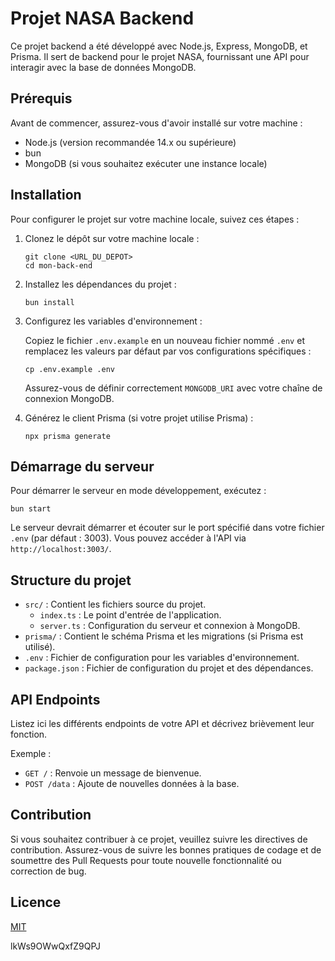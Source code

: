 # Projet NASA Backend

Ce projet backend a été développé avec Node.js, Express, MongoDB, et Prisma. Il sert de backend pour le projet NASA, fournissant une API pour interagir avec la base de données MongoDB.

## Prérequis

Avant de commencer, assurez-vous d'avoir installé sur votre machine :

- Node.js (version recommandée 14.x ou supérieure)
- bun
- MongoDB (si vous souhaitez exécuter une instance locale)

## Installation

Pour configurer le projet sur votre machine locale, suivez ces étapes :

1. Clonez le dépôt sur votre machine locale :

   ```
   git clone <URL_DU_DEPOT>
   cd mon-back-end
   ```

2. Installez les dépendances du projet :

   ```
   bun install
   ```

3. Configurez les variables d'environnement :

   Copiez le fichier `.env.example` en un nouveau fichier nommé `.env` et remplacez les valeurs par défaut par vos configurations spécifiques :

   ```
   cp .env.example .env
   ```

   Assurez-vous de définir correctement `MONGODB_URI` avec votre chaîne de connexion MongoDB.

4. Générez le client Prisma (si votre projet utilise Prisma) :

   ```
   npx prisma generate
   ```

## Démarrage du serveur

Pour démarrer le serveur en mode développement, exécutez :

    bun start

Le serveur devrait démarrer et écouter sur le port spécifié dans votre fichier `.env` (par défaut : 3003). Vous pouvez accéder à l'API via `http://localhost:3003/`.

## Structure du projet

- `src/` : Contient les fichiers source du projet.
  - `index.ts` : Le point d'entrée de l'application.
  - `server.ts` : Configuration du serveur et connexion à MongoDB.
- `prisma/` : Contient le schéma Prisma et les migrations (si Prisma est utilisé).
- `.env` : Fichier de configuration pour les variables d'environnement.
- `package.json` : Fichier de configuration du projet et des dépendances.

## API Endpoints

Listez ici les différents endpoints de votre API et décrivez brièvement leur fonction.

Exemple :

- `GET /` : Renvoie un message de bienvenue.
- `POST /data` : Ajoute de nouvelles données à la base.

## Contribution

Si vous souhaitez contribuer à ce projet, veuillez suivre les directives de contribution. Assurez-vous de suivre les bonnes pratiques de codage et de soumettre des Pull Requests pour toute nouvelle fonctionnalité ou correction de bug.

## Licence

[MIT](LICENSE)

lkWs9OWwQxfZ9QPJ
